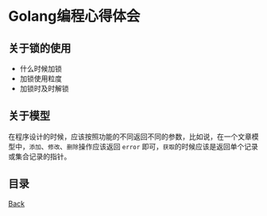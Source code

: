 # Golang编程心得体会

## 关于锁的使用

- 什么时候加锁
- 加锁使用粒度
- 加锁时及时解锁

## 关于模型

在程序设计的时候，应该按照功能的不同返回不同的参数，比如说，在一个文章模型中，`添加`、`修改`、`删除`操作应该返回 `error` 即可，`获取`的时候应该是返回单个记录或集合记录的指针。


## 目录
[Back](../../README.md)